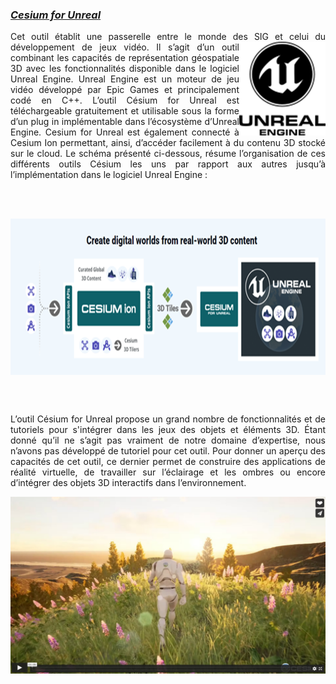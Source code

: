 ### *[Cesium for Unreal](https://cesium.com/platform/cesium-for-unreal/)*
<div align="justify">
Cet outil établit une passerelle entre le monde des SIG et celui du développement de jeux vidéo. <img align="right" height=150 src="/Figures/Unreal.png"> Il s’agit d’un outil combinant les capacités de représentation géospatiale 3D avec les fonctionnalités disponible dans le logiciel Unreal Engine.
Unreal Engine est un moteur de jeu vidéo développé par Epic Games et principalement codé en C++.
L’outil Césium for Unreal est téléchargeable gratuitement et utilisable sous la forme d’un plug in implémentable dans l’écosystème d’Unreal Engine. Cesium for Unreal est également connecté à Cesium Ion permettant, ainsi, d’accéder facilement à du contenu 3D stocké sur le cloud.
Le schéma présenté ci-dessous, résume l’organisation de ces différents outils Césium les uns par rapport aux autres jusqu’à l’implémentation dans le logiciel Unreal Engine :
  

 <br><br/>
  
<p align="center">
<img align="center" height= 250 src="/Figures/UnrealGraph.png">
</p>

 <br><br/>

L’outil Césium for Unreal propose un grand nombre de fonctionnalités et de tutoriels pour s'intégrer dans les jeux des objets et éléments 3D. Étant donné qu’il ne s’agit pas vraiment de notre domaine d’expertise, nous n’avons pas développé de tutoriel pour cet outil. Pour donner un aperçu des capacités de cet outil, ce dernier permet de construire des applications de réalité virtuelle, de travailler sur l’éclairage et les ombres ou encore d’intégrer des objets 3D interactifs dans l’environnement.
  
  
  
[![Watch the video](/Figures/Cesium_unreal.jpg)](https://player.vimeo.com/video/529842190?app_id=122963)
</div>
